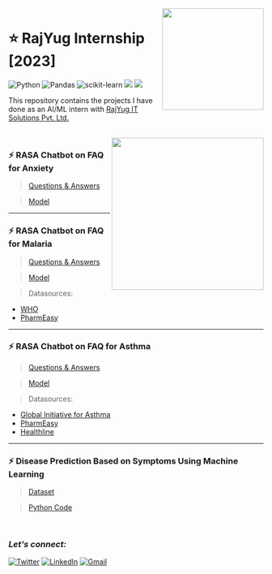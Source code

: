 <img align="right" src="https://c.smartrecruiters.com/sr-company-logo-prod-dc5/5e26eb2db439962cf843d9e8/huge?r=s3-eu-central-1&_1579609112432" width="200">

# :star: RajYug Internship [2023]
![Python](https://img.shields.io/badge/python-3670A0?style=for-the-badge&logo=python&logoColor=ffdd54)
![Pandas](https://img.shields.io/badge/pandas-%23150458.svg?style=for-the-badge&logo=pandas&logoColor=white)
![scikit-learn](https://img.shields.io/badge/scikit--learn-%23F7931E.svg?style=for-the-badge&logo=scikit-learn&logoColor=white)
![](https://img.shields.io/badge/Rasa-5A17EE.svg?style=for-the-badge&logo=Rasa&logoColor=white)
![](https://img.shields.io/badge/Visual%20Studio%20Code-007ACC.svg?style=for-the-badge&logo=Visual-Studio-Code&logoColor=white)

This repository contains the projects I have done as an AI/ML intern with [RajYug IT Solutions Pvt. Ltd.](https://in.linkedin.com/company/rajyug-solutions?original_referer=https%3A%2F%2Fwww.google.com%2F)

<br>

<img align="right" src="https://www.insegment.com/blog/wp-content/uploads/2020/11/chatbot-marketing.gif" width=300>

### :zap: RASA Chatbot on FAQ for Anxiety

> [Questions & Answers](https://github.com/Rohit-Rannavre/RajYug-Internship-2023/blob/main/Chatbot%20for%20FAQ%20on%20Anxiety/Q%26A%20for%20Anxiety.pdf)

> [Model](https://github.com/Rohit-Rannavre/RajYug-Internship-2023/blob/main/Chatbot%20for%20FAQ%20on%20Anxiety/models/final-model.tar.gz)

***

### :zap: RASA Chatbot on FAQ for Malaria

> [Questions & Answers](https://github.com/Rohit-Rannavre/RajYug-Internship-2023/blob/main/Chatbot%20for%20FAQ%20on%20Malaria/Q%26A%20for%20Malaria.pdf)

> [Model](https://github.com/Rohit-Rannavre/RajYug-Internship-2023/blob/main/Chatbot%20for%20FAQ%20on%20Malaria/models/final-model.tar.gz)

> Datasources:
 
 - [WHO](https://apps.who.int/iris/bitstream/handle/10665/205088/B5046.pdf?sequence=1)
 - [PharmEasy](https://pharmeasy.in/blog/home-remedies-for-malaria-by-dr-siddharth-gupta/)

***

### :zap: RASA Chatbot on FAQ for Asthma

> [Questions & Answers](https://github.com/Rohit-Rannavre/RajYug-Internship-2023/blob/main/Chatbot%20for%20FAQ%20on%20Asthma/Q%26A%20for%20Asthma.pdf)

> [Model](https://drive.google.com/file/d/1-5ndk_9mnf1U-V0XFgXHa3xI-Gs6y9AK/view?usp=share_link)

> Datasources:

 - [Global Initiative for Asthma](https://ginasthma.org/about-us/faqs/)
 - [PharmEasy](https://pharmeasy.in/blog/home-remedies-for-asthma-by-dr-siddharth-gupta/)
 - [Healthline](https://www.healthline.com/health/severe-asthma/natural-remedies#speleotherapy) 

***

### :zap: Disease Prediction Based on Symptoms Using Machine Learning

> [Dataset](https://github.com/Rohit-Rannavre/RajYug-Internship-2023/blob/main/Disease%20Prediction%20Based%20on%20Symptoms%20Using%20ML/disease_dataset.csv)

> [Python Code](https://github.com/Rohit-Rannavre/RajYug-Internship-2023/blob/main/Disease%20Prediction%20Based%20on%20Symptoms%20Using%20ML/disease_prediction.ipynb)

<br>

### ***Let's connect:*** 
[![Twitter](https://img.shields.io/badge/Twitter-%231DA1F2.svg?style=for-the-badge&logo=Twitter&logoColor=white)](https://twitter.com/Phylorohitics) 
[![LinkedIn](https://img.shields.io/badge/linkedin-%230077B5.svg?style=for-the-badge&logo=linkedin&logoColor=white)](https://www.linkedin.com/in/rohit-rannavre) 
[![Gmail](https://img.shields.io/badge/Gmail-D14836?style=for-the-badge&logo=gmail&logoColor=white)](mailto:rohit.rannavre@gmail.com)

